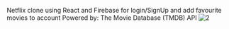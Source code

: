 Netflix clone using React and Firebase for login/SignUp and add favourite movies to account
Powered by: The Movie Database (TMDB) API
![2](https://user-images.githubusercontent.com/87539140/189414230-5c85743b-7293-4d2c-95d1-b9cb1c626ed4.png)
